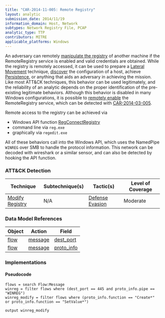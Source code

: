 ```yaml
---
title: "CAR-2014-11-005: Remote Registry"
layout: analytic
submission_date: 2014/11/19
information_domain: Host, Network
subtypes: Network Registry File, PCAP
analytic_type: TTP
contributors: MITRE
applicable_platforms: Windows
---
```


An adversary can remotely [manipulate the registry](https://attack.mitre.org/techniques/T1112) of another machine if the RemoteRegistry service is enabled and valid credentials are obtained. While the registry is remotely accessed, it can be used to prepare a [Lateral Movement](https://attack.mitre.org/tactics/TA0008) technique, [discover](https://attack.mitre.org/tactics/TA0007) the configuration of a host, achieve [Persistence](https://attack.mitre.org/tactics/TA0003), or anything that aids an adversary in achieving the mission. Like most ATT&CK techniques, this behavior can be used legitimately, and the reliability of an analytic depends on the proper identification of the pre-existing legitimate behaviors. Although this behavior is disabled in many Windows configurations, it is possible to [remotely enable](https://attack.mitre.org/techniques/T1569/002) the RemoteRegistry service, which can be detected with [CAR-2014-03-005](CAR-2014-03-005).

Remote access to the registry can be achieved via

-   Windows API function [RegConnectRegistry](https://msdn.microsoft.com/en-us/library/windows/desktop/ms724840.aspx)
-   command line via `reg.exe`
-   graphically via `regedit.exe`

All of these behaviors call into the Windows API, which uses the NamedPipe `WINREG` over SMB to handle the protocol information. This network can be decoded with wireshark or a similar sensor, and can also be detected by hooking the API function.


### ATT&CK Detection

|Technique|Subtechnique(s)|Tactic(s)|Level of Coverage|
|---|---|---|---|
|[Modify Registry](https://attack.mitre.org/techniques/T1112/)|N/A|[Defense Evasion](https://attack.mitre.org/tactics/TA0005/)|Moderate|

### Data Model References

|Object|Action|Field|
|---|---|---|
|[flow](/data_model/flow) | [message](/data_model/flow#message) | [dest_port](/data_model/flow#dest_port) |
|[flow](/data_model/flow) | [message](/data_model/flow#message) | [proto_info](/data_model/flow#proto_info) |


### Implementations

#### Pseudocode


```
flows = search Flow:Message
winreg = filter flows where (dest_port == 445 and proto_info.pipe == "WINREG")
winreg_modify = filter flows where (proto_info.function == "Create*" or proto_info.function == "SetValue*")

output winreg_modify
```
